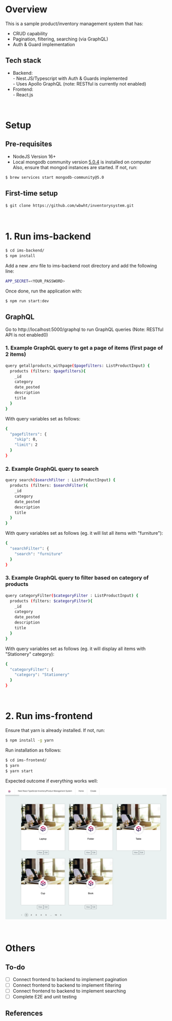 # Overview

This is a sample product/inventory management system that has:
- CRUD capability
- Pagination, filtering, searching (via GraphQL)
- Auth & Guard implementation

## Tech stack

- Backend: 
  <br>- Nest.JS/Typescript with Auth & Guards implemented
  <br>- Uses Apollo GraphQL (note: RESTful is currently not enabled)
- Frontend: 
  <br>- React.js

<br>

# Setup

## Pre-requisites
- NodeJS Version 16+
- Local mongodb community version [5.0.4](https://www.mongodb.com/try/download/community) is installed on computer
<br> Also, ensure that mongod instances are started. If not, run:
```bash
$ brew services start mongodb-community@5.0
```

## First-time setup
```bash
$ git clone https://github.com/wbwht/inventorysystem.git
```

<br>

# 1. Run ims-backend
```bash
$ cd ims-backend/
$ npm install
```

Add a new .env file to ims-backend root directory and add the following line:
```bash
APP_SECRET=<YOUR_PASSWORD>
```

Once done, run the application with:
```bash
$ npm run start:dev
```

## GraphQL
Go to http://localhost:5000/graphql to run GraphQL queries
(Note: RESTful API is not enabled0)

### 1. Example GraphQL query to get a page of items (first page of 2 items)
```bash
query getallproducts_withpage($pagefilters: ListProductInput) {
  products (filters: $pagefilters){
    _id
    category
    date_posted
    description
    title
  }
}
```
With query variables set as follows:
```bash
{
  "pagefilters": {
    "skip": 0,
    "limit": 2
  }
}
```

### 2. Example GraphQL query to search
```bash
query search($searchFilter : ListProductInput) {
  products (filters: $searchFilter){
    _id
    category
    date_posted
    description
    title
  }
}
```
With query variables set as follows (eg. it will list all items with "furniture"):
```bash
{
  "searchFilter": {
    "search": "furniture"
  }
}
```

### 3. Example GraphQL query to filter based on category of products
```bash
query categoryFilter($categoryFilter : ListProductInput) {
  products (filters: $categoryFilter){
    _id
    category
    date_posted
    description
    title
  }
}
```
With query variables set as follows (eg. it will display all items with "Stationery" category):
```bash
{
  "categoryFilter": {
    "category": "Stationery"
  }
}
```
<br>

# 2. Run ims-frontend

Ensure that yarn is already installed. If not, run:
```bash
$ npm install -g yarn
```

Run installation as follows:

```bash
$ cd ims-frontend/
$ yarn
$ yarn start
```

Expected outcome if everything works well:

![Sample Home Page](homepage.png)

<br>

# Others

## To-do

- [ ] Connect frontend to backend to implement pagination
- [ ] Connect frontend to backend to implement filtering
- [ ] Connect frontend to backend to implement searching
- [ ] Complete E2E and unit testing

## References

